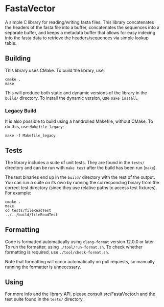 # FastaVector

A simple C library for reading/writing fasta files. This library concatenates
the headers of the fasta file into a buffer, concatenates the sequences into a
separate buffer, and keeps a metadata buffer that allows for easy indexing into
the fasta data to retrieve the headers/sequences via simple lookup table.

## Building

This library uses CMake. To build the library, use:

```
cmake .
make
```

This will produce both static and dynamic versions of the library in the
`build/` directory. To install the dynamic version, use `make install`.

### Legacy Build

It is also possible to build using a handrolled Makefile, without CMake. To do
this, use `Makefile_legacy`:

```
make -f Makefile_legacy
```

## Tests

The library includes a suite of unit tests. They are found in the `tests/`
directory and can be run with `make test` after the build has been run
(`make`).

The test binaries end up in the `build/` directory with the rest of the
output. You can run a suite on its own by running the corresponding binary
from the correct test directory (since they use relative paths to access
test fixtures). For example:

```
cmake .
make
cd tests/fileReadTest
../../build/fileReadTest
```

## Formatting

Code is formatted automatically using `clang-format` version 12.0.0
or later. To run the formatter, using `./tool/run-format.sh`. To check whether
formatting is required, use `./tool/check-format.sh`.

Note that formatting will occur automatically on pull requests, so manually
running the formatter is unnecessary.

## Using

For more info and the library API, please consult src/FastaVector.h and the
test suite found in the `tests/` directory.

